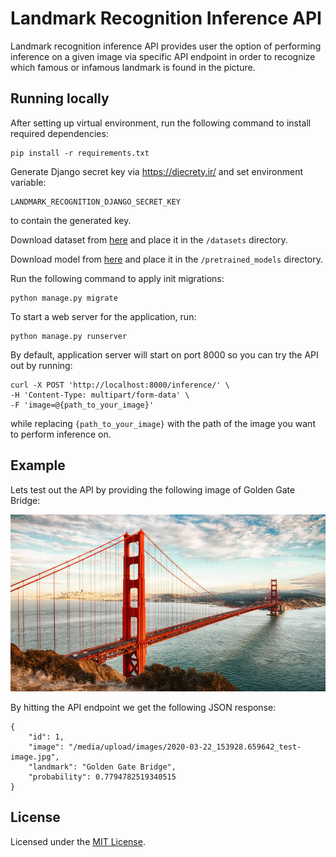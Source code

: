 # Landmark Recognition Inference API

Landmark recognition inference API provides user the option of performing inference on a given image via specific API 
endpoint in order to recognize which famous or infamous landmark is found in the picture. 

## Running locally

After setting up virtual environment, run the following command to install required dependencies:

    pip install -r requirements.txt

Generate Django secret key via https://djecrety.ir/ and set environment variable:

    LANDMARK_RECOGNITION_DJANGO_SECRET_KEY

to contain the generated key.

Download dataset from [here][1] and place it in the `/datasets` directory.

Download model from [here][2] and place it in the `/pretrained_models` directory.

[1]: https://s3.amazonaws.com/google-landmark/metadata/train.csv
[2]: https://www.kaggle.com/mayukh18/resnet50-0092#resnet50.model

Run the following command to apply init migrations:

    python manage.py migrate

To start a web server for the application, run:

    python manage.py runserver 
    
By default, application server will start on port 8000 so you can try the API out by running:

    curl -X POST 'http://localhost:8000/inference/' \
    -H 'Content-Type: multipart/form-data' \
    -F 'image=@{path_to_your_image}'

while replacing `{path_to_your_image}` with the path of the image you want to perform inference on.

## Example

Lets test out the API by providing the following image of Golden Gate Bridge:

![](images/test-image.jpg)

By hitting the API endpoint we get the following JSON response:

    {
        "id": 1,
        "image": "/media/upload/images/2020-03-22_153928.659642_test-image.jpg",
        "landmark": "Golden Gate Bridge",
        "probability": 0.7794782519340515
    }

## License

Licensed under the [MIT License](LICENSE).
